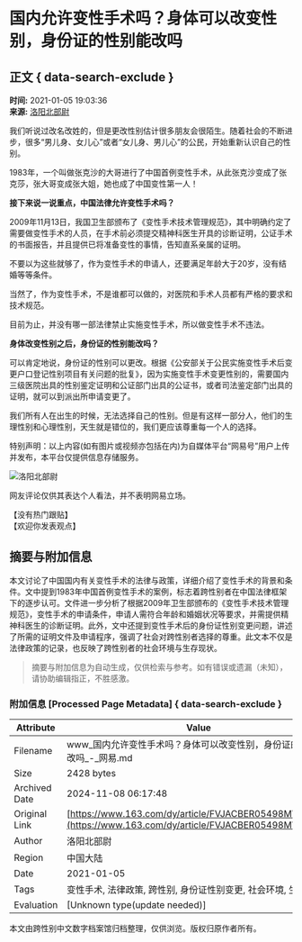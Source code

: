 # 国内允许变性手术吗？身体可以改变性别，身份证的性别能改吗

## 正文 { data-search-exclude }


**时间:** 2021-01-05 19:03:36  
**来源:** [洛阳北部尉](https://www.163.com/dy/media/T1556292812885.html)  

我们听说过改名改姓的，但是更改性别估计很多朋友会很陌生。随着社会的不断进步，很多“男儿身、女儿心”或者“女儿身、男儿心”的公民，开始重新认识自己的性别。

1983年，一个叫做张克沙的大哥进行了中国首例变性手术，从此张克沙变成了张克莎，张大哥变成张大姐，她也成了中国变性第一人！

**接下来说一说重点，中国法律允许变性手术吗？**

2009年11月13日，我国卫生部颁布了《变性手术技术管理规范》，其中明确约定了需要做变性手术的人员，在手术前必须提交精神科医生开具的诊断证明，公证手术的书面报告，并且提供已将准备变性的事情，告知直系亲属的证明。

不要以为这些就够了，作为变性手术的申请人，还要满足年龄大于20岁，没有结婚等等条件。

当然了，作为变性手术，不是谁都可以做的，对医院和手术人员都有严格的要求和技术规范。

目前为止，并没有哪一部法律禁止实施变性手术，所以做变性手术不违法。

**身体改变性别之后，身份证的性别能改吗？**

可以肯定地说，身份证的性别可以更改。根据《公安部关于公民实施变性手术后变更户口登记性别项目有关问题的批复》，因为实施变性手术变更性别的，需要国内三级医院出具的性别鉴定证明和公证部门出具的公证书，或者司法鉴定部门出具的证明，就可以到派出所申请变更了。

我们所有人在出生的时候，无法选择自己的性别。但是有这样一部分人，他们的生理性别和心理性别，天生就是错位的，我们更应该尊重每一个人的选择。

特别声明：以上内容(如有图片或视频亦包括在内)为自媒体平台“网易号”用户上传并发布，本平台仅提供信息存储服务。

![洛阳北部尉](https://nimg.ws.126.net/?url=http://mobilepics.ws.126.net/2024/0424/ff533b26j00scfxnh003h000m800m5.jpg&thumbnail=160y160&quality=80&type=jpg)

网友评论仅供其表达个人看法，并不表明网易立场。

【没有热门跟贴】  
【欢迎你发表观点】
<!-- tcd_original_link https://www.163.com/dy/article/FVJACBER05498MWA.html -->
## 摘要与附加信息

<!-- tcd_abstract -->
本文讨论了中国国内有关变性手术的法律与政策，详细介绍了变性手术的背景和条件。文中提到1983年中国首例变性手术的案例，标志着跨性别者在中国法律框架下的逐步认可。文件进一步分析了根据2009年卫生部颁布的《变性手术技术管理规范》，变性手术的申请条件，申请人需符合年龄和婚姻状况等要求，并需提供精神科医生的诊断证明。此外，文中还提到变性手术后的身份证性别变更问题，讲述了所需的证明文件及申请程序，强调了社会对跨性别者选择的尊重。此文本不仅是法律政策的记录，也反映了跨性别者的社会环境与生存现状。
<!-- tcd_abstract_end -->

> 摘要与附加信息为自动生成，仅供检索与参考。如有错误或遗漏（未知），请协助编辑指正，不胜感激。

### 附加信息 [Processed Page Metadata] { data-search-exclude }

| Attribute       | Value                                  |
|-----------------|----------------------------------------|
| Filename        | www_国内允许变性手术吗？身体可以改变性别，身份证的性别能改吗_-_网易.md                             |
| Size            | 2428 bytes                           |
| Archived Date   | 2024-11-08 06:17:48                             |
| Original Link   | [https://www.163.com/dy/article/FVJACBER05498MWA.html](https://www.163.com/dy/article/FVJACBER05498MWA.html)                       |
| Author          | 洛阳北部尉                               |
| Region          | 中国大陆                               |
| Date            | 2021-01-05                                 |
| Tags            | 变性手术, 法律政策, 跨性别, 身份证性别变更, 社会环境, 生命故事                                 |
| Evaluation            | [Unknown type(update needed)]                                 |
<!-- tcd_table_end -->

本文由跨性别中文数字档案馆归档整理，仅供浏览。版权归原作者所有。

